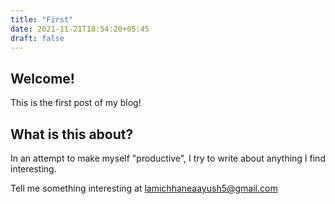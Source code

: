 ```yaml
---
title: "First"
date: 2021-11-21T18:54:20+05:45
draft: false
---
```

## Welcome!  
This is the first post of my blog!  
## What is this about?
In an attempt to make myself "productive", I try to write about anything I find interesting.  

Tell me something interesting at lamichhaneaayush5@gmail.com 
